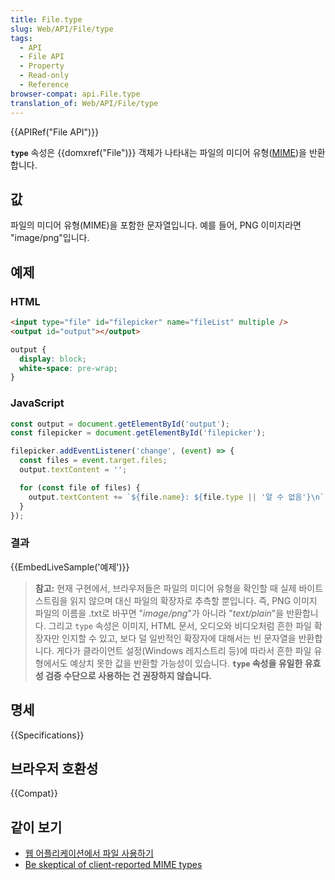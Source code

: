 ```yaml
---
title: File.type
slug: Web/API/File/type
tags:
  - API
  - File API
  - Property
  - Read-only
  - Reference
browser-compat: api.File.type
translation_of: Web/API/File/type
---
```

{{APIRef("File API")}}

**`type`** 속성은 {{domxref("File")}} 객체가 나타내는 파일의 미디어 유형([MIME](/ko/docs/Web/HTTP/Basics_of_HTTP/MIME_types))을 반환합니다.

## 값

파일의 미디어 유형(MIME)을 포함한 문자열입니다. 예를 들어, PNG 이미지라면 "image/png"입니다.

## 예제

### HTML

```html
<input type="file" id="filepicker" name="fileList" multiple />
<output id="output"></output>
```

```css hidden
output {
  display: block;
  white-space: pre-wrap;
}
```

### JavaScript

```js
const output = document.getElementById('output');
const filepicker = document.getElementById('filepicker');

filepicker.addEventListener('change', (event) => {
  const files = event.target.files;
  output.textContent = '';

  for (const file of files) {
    output.textContent += `${file.name}: ${file.type || '알 수 없음'}\n`;
  }
});
```

### 결과

{{EmbedLiveSample('예제')}}

> **참고:** 현재 구현에서, 브라우저들은 파일의 미디어 유형을 확인할 때 실제 바이트스트림을 읽지 않으며 대신 파일의 확장자로 추측할 뿐입니다. 즉, PNG 이미지 파일의 이름을 .txt로 바꾸면 "_image/png_"가 아니라 "_text/plain_"을 반환합니다. 그리고 `type` 속성은 이미지, HTML 문서, 오디오와 비디오처럼 흔한 파일 확장자만 인지할 수 있고, 보다 덜 일반적인 확장자에 대해서는 빈 문자열을 반환합니다. 게다가 클라이언트 설정(Windows 레지스트리 등)에 따라서 흔한 파일 유형에서도 예상치 못한 값을 반환할 가능성이 있습니다. **`type` 속성을 유일한 유효성 검증 수단으로 사용하는 건 권장하지 않습니다.**

## 명세

{{Specifications}}

## 브라우저 호환성

{{Compat}}

## 같이 보기

- [웹 어플리케이션에서 파일 사용하기](/ko/docs/Web/API/File/Using_files_from_web_applications)
- [Be skeptical of client-reported MIME types](https://textslashplain.com/2018/07/26/be-skeptical-of-client-reported-mime-content-types/)
